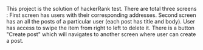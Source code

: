 This project is the solution of hackerRank test.
There are total three screens : First screen has users with their corresponding addresses.
Second screen has an all the posts of a particular user (each post has title and body).
User has access to swipe the item from right to left to delete it.
There is a button "Create post" which will navigates to another screen where user can create a post.
